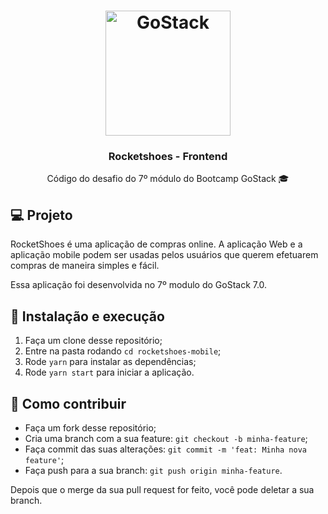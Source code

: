 <h1 align="center">
  <img alt="GoStack" src="https://rocketseat-cdn.s3-sa-east-1.amazonaws.com/bootcamp-header.png" width="200px" />
</h1>

<h3 align="center">Rocketshoes - Frontend</h3>

<p align="center">Código do desafio do 7º módulo do Bootcamp GoStack 🎓</p>

## 💻 Projeto

RocketShoes é uma aplicação de compras online. A aplicação Web e a aplicação mobile podem ser usadas pelos usuários que querem efetuarem compras de maneira simples e fácil.

Essa aplicação foi desenvolvida no 7º modulo do GoStack 7.0.

## 🚀 Instalação e execução

1. Faça um clone desse repositório;
2. Entre na pasta rodando `cd rocketshoes-mobile`;
3. Rode `yarn` para instalar as dependências;
4. Rode `yarn start` para iniciar a aplicação.

## 🤔 Como contribuir

- Faça um fork desse repositório;
- Cria uma branch com a sua feature: `git checkout -b minha-feature`;
- Faça commit das suas alterações: `git commit -m 'feat: Minha nova feature'`;
- Faça push para a sua branch: `git push origin minha-feature`.

Depois que o merge da sua pull request for feito, você pode deletar a sua branch.
